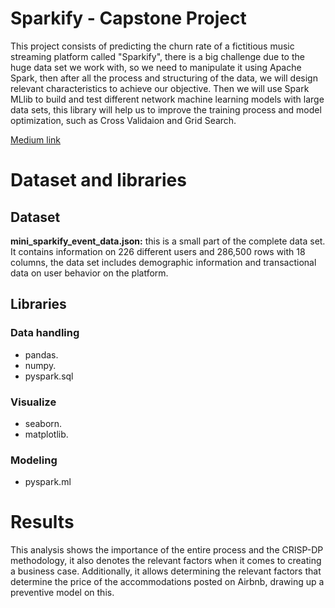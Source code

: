 # Sparkify - Capstone Project

This project consists of predicting the churn rate of a fictitious music streaming platform called "Sparkify", there is a big challenge due to the huge data set we work with, so we need to manipulate it using Apache Spark, then after all the process and structuring of the data, we will design relevant characteristics to achieve our objective. Then we will use Spark MLlib to build and test different network machine learning models with large data sets, this library will help us to improve the training process and model optimization, such as Cross Validaion and Grid Search.

<a href='https://danielrrb30.medium.com/the-importance-of-data-analysis-on-data-science-process-28513919b2d8'>Medium link</a>

# Dataset and libraries

## Dataset

<b>mini_sparkify_event_data.json:</b> this is a small part of the complete data set. It contains information on 226 different users and 286,500 rows with 18 columns, the data set includes demographic information and transactional data on user behavior on the platform.

## Libraries
### Data handling
<ul>
<li>pandas.</li>
<li>numpy.</li>
<li>pyspark.sql</li>
</ul>

### Visualize

<ul>
<li>seaborn.</li>
<li>matplotlib.</li>
</ul>

### Modeling

<ul>
<li>pyspark.ml</li>
</ul>

# Results

This analysis shows the importance of the entire process and the CRISP-DP methodology, it also denotes the relevant factors when it comes to creating a business case. Additionally, it allows determining the relevant factors that determine the price of the accommodations posted on Airbnb, drawing up a preventive model on this.
